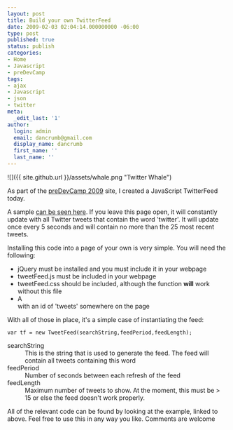 ```yaml
---
layout: post
title: Build your own TwitterFeed
date: 2009-02-03 02:04:14.000000000 -06:00
type: post
published: true
status: publish
categories:
- Home
- Javascript
- preDevCamp
tags:
- ajax
- Javascript
- json
- twitter
meta:
  _edit_last: '1'
author:
  login: admin
  email: dancrumb@gmail.com
  display_name: dancrumb
  first_name: ''
  last_name: ''
---
```

![]({{ site.github.url }}/assets/whale.png "Twitter Whale")

As part of the [preDevCamp 2009](http://predevcamp.org) site, I created a JavaScript TwitterFeed today.

A sample [can be seen here](/twitterTest.html). If you leave this page open, it will constantly update with all Twitter tweets that contain the word 'twitter'. It will update once every 5 seconds and will contain no more than the 25 most recent tweets.

Installing this code into a page of your own is very simple. You will need the following:

*   jQuery must be installed and you must include it in your webpage
*   tweetFeed.js must be included in your webpage
*   tweetFeed.css should be included, although the function **will** work without this file
*   A <div> with an id of 'tweets' somewhere on the page

With all of those in place, it's a simple case of instantiating the feed:

`var tf = new TweetFeed(searchString,feedPeriod,feedLength);`

<dl>

<dt>searchString</dt>

<dd>This is the string that is used to generate the feed. The feed will contain all tweets containing this word</dd>

<dt>feedPeriod</dt>

<dd>Number of seconds between each refresh of the feed</dd>

<dt>feedLength</dt>

<dd>Maximum number of tweets to show. At the moment, this must be > 15 or else the feed doesn't work properly.</dd>

</dl>

All of the relevant code can be found by looking at the example, linked to above. Feel free to use this in any way you like. Comments are welcome
